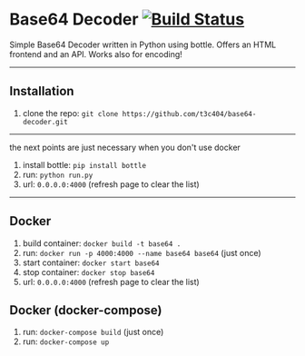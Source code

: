 # Base64 Decoder [![Build Status](https://travis-ci.org/t3c404/base64decoder.svg?branch=master)](https://travis-ci.org/t3c404/base64decoder) 
Simple Base64 Decoder written in Python using bottle. Offers an HTML frontend and an API.
Works also for encoding!


---

## Installation
1. clone the repo: `git clone https://github.com/t3c404/base64-decoder.git`
---
the next points are just necessary when you don't use docker

1. install bottle: `pip install bottle`
2. run: `python run.py` 
3. url: `0.0.0.0:4000` (refresh page to clear the list)

---

## Docker
1. build container: `docker build -t base64 .`
2. run: `docker run -p 4000:4000 --name base64 base64` (just once)
3. start container: `docker start base64`
4. stop container: `docker stop base64`
5. url: `0.0.0.0:4000` (refresh page to clear the list)

## Docker (docker-compose)
1. run: `docker-compose build` (just once)
2. run: `docker-compose up`
